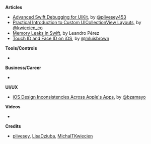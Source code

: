 **Articles**

* [Advanced Swift Debugging for UIKit](https://blog.superhuman.com/advanced-swift-debugging-for-uikit-e154d1c28aaf), by [@plivesey453](https://twitter.com/plivesey453)
* [Practical Introduction to Custom UICollectionView Layouts](https://www.netguru.co/codestories/practical-introduction-to-custom-uicollectionview-layouts?utm_campaign=Codestories&utm_source=iosgoodies), by [@kwiecien_co](https://twitter.com/kwiecien_co)
* [Memory Leaks in Swift](https://medium.com/flawless-app-stories/memory-leaks-in-swift-bfd5f95f3a74), by Leandro Pérez
* [Touch ID and Face ID on iOS](http://michael-brown.net/2018/touch-id-and-face-id-on-ios/), by [@mluisbrown](https://twitter.com/mluisbrown)

**Tools/Controls**

* 

**Business/Career**

* 

**UI/UX**

* [iOS Design Inconsistencies Across Apple's Apps](http://benjaminmayo.co.uk/ios-11-design-inconsistencies), by [@bzamayo](https://twitter.com/bzamayo)

**Videos**

* 

**Credits**

* [plivesey](https://github.com/plivesey), [LisaDziuba](https://github.com/lisadziuba), [MichalTKwiecien](https://github.com/MichalTKwiecien)
